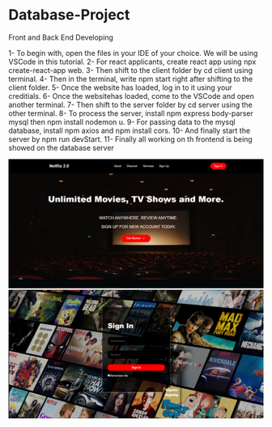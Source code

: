 # Database-Project
Front and Back End Developing

1- To begin with, open the files in your IDE of your choice. We will be using VSCode in this tutorial.
2- For react applicants, create react app using npx create-react-app web.
3- Then shift to the client folder by cd client using terminal.
4- Then in the terminal, write npm start right after shifting to the client folder.
5- Once the website has loaded, log in to it using your creditials.
6- Once the websitehas loaded, come to the VSCode and open another terminal.
7- Then shift to the server folder by cd server using the other terminal.
8- To process the server, install npm express body-parser mysql then npm install nodemon u.
9- For passing data to the mysql database, install npm  axios and npm install cors.
10- And finally start the server by npm run devStart.
11- Finally all working on th frontend is being showed on the database server


<img src="img1.PNG" width:100px>
<img src="img3.PNG" width:100px>

